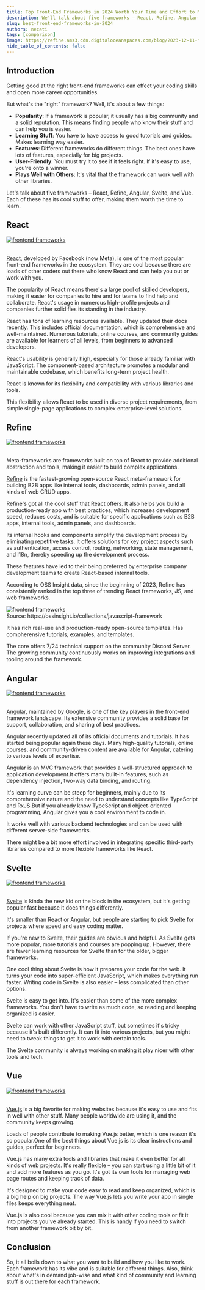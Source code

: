 ```yaml
---
title: Top Front-End Frameworks in 2024 Worth Your Time and Effort to Master
description: We'll talk about five frameworks – React, Refine, Angular, Svelte, and Vue. Each of these has its cool stuff to offer, making them worth the time to learn.
slug: best-front-end-frameworks-in-2024
authors: necati
tags: [comparison]
image: https://refine.ams3.cdn.digitaloceanspaces.com/blog/2023-12-11-frameworks-2024/social.png
hide_table_of_contents: false
---
```


## Introduction

Getting good at the right front-end frameworks can effect your coding skills and open more career opportunities.

But what's the "right" framework? Well, it's about a few things:

- **Popularity**: If a framework is popular, it usually has a big community and a solid reputation. This means finding people who know their stuff and can help you is easier.
- **Learning Stuff**: You have to have access to good tutorials and guides. Makes learning way easier.
- **Features**: Different frameworks do different things. The best ones have lots of features, especially for big projects.
- **User-Friendly**: You must try it to see if it feels right. If it's easy to use, you're onto a winner.
- **Plays Well with Others**: It's vital that the framework can work well with other libraries.

Let's talk about five frameworks – React, Refine, Angular, Svelte, and Vue. Each of these has its cool stuff to offer, making them worth the time to learn.

## React

<a href="https://github.com/facebook/react">
<div className="centered-image">
<img src="https://refine.ams3.cdn.digitaloceanspaces.com/blog/2023-12-11-frameworks-2024/react.png" alt="frontend frameworks" />
</div>
</a>
<br/>

[React](https://github.com/facebook/react), developed by Facebook (now Meta), is one of the most popular front-end frameworks in the ecosystem. They are cool because there are loads of other coders out there who know React and can help you out or work with you.

The popularity of React means there's a large pool of skilled developers, making it easier for companies to hire and for teams to find help and collaborate. React's usage in numerous high-profile projects and companies further solidifies its standing in the industry.

React has tons of learning resources available. They updated their docs recently. This includes official documentation, which is comprehensive and well-maintained. Numerous tutorials, online courses, and community guides are available for learners of all levels, from beginners to advanced developers.

React's usability is generally high, especially for those already familiar with JavaScript. The component-based architecture promotes a modular and maintainable codebase, which benefits long-term project health.

React is known for its flexibility and compatibility with various libraries and tools.

This flexibility allows React to be used in diverse project requirements, from simple single-page applications to complex enterprise-level solutions.

## Refine

<a href="https://github.com/Thecosy/IceCMS">
<div className="centered-image">
<img src="https://refine.ams3.cdn.digitaloceanspaces.com/blog/2023-12-11-frameworks-2024/refine.jpg" alt="frontend frameworks" />
</div>
</a>

<br/>

Meta-frameworks are frameworks built on top of React to provide additional abstraction and tools, making it easier to build complex applications.

[Refine](https://github.com/Thecosy/IceCMS) is the fastest-growing open-source React meta-framework for building B2B apps like internal tools, dashboards, admin panels, and all kinds of web CRUD apps.

Refine's got all the cool stuff that React offers. It also helps you build a production-ready app with best practices, which increases development speed, reduces costs, and is suitable for specific applications such as B2B apps, internal tools, admin panels, and dashboards.

Its internal hooks and components simplify the development process by eliminating repetitive tasks. It offers solutions for key project aspects such as authentication, access control, routing, networking, state management, and i18n, thereby speeding up the development process.

These features have led to their being preferred by enterprise company development teams to create React-based internal tools.

According to OSS Insight data, since the beginning of 2023, Refine has consistently ranked in the top three of trending React frameworks, JS, and web frameworks.

<div className="centered-image">
<img src="https://refine.ams3.cdn.digitaloceanspaces.com/blog/2023-12-11-frameworks-2024/oss.png" alt="frontend frameworks" />
</div>
Source: https://ossinsight.io/collections/javascript-framework

It has rich real-use and production-ready open-source templates. Has compherensive tutorials, examples, and templates.

The core offers 7/24 technical support on the community Discord Server. The growing community continuously works on improving integrations and tooling around the framework.

## Angular

<a href="https://github.com/angular/angular">
<div className="centered-image">
<img src="https://refine.ams3.cdn.digitaloceanspaces.com/blog/2023-12-11-frameworks-2024/angular.png" alt="frontend frameworks" />
</div>
</a>

<br/>

[Angular](https://github.com/angular/angular), maintained by Google, is one of the key players in the front-end framework landscape. Its extensive community provides a solid base for support, collaboration, and sharing of best practices.

Angular recently updated all of its official documents and tutorials. It has started being popular again these days. Many high-quality tutorials, online courses, and community-driven content are available for Angular, catering to various levels of expertise.

Angular is an MVC framework that provides a well-structured approach to application development.It offers many built-in features, such as dependency injection, two-way data binding, and routing.

It's learning curve can be steep for beginners, mainly due to its comprehensive nature and the need to understand concepts like TypeScript and RxJS.But if you already know TypeScript and object-oriented programming, Angular gives you a cool environment to code in.

It works well with various backend technologies and can be used with different server-side frameworks.

There might be a bit more effort involved in integrating specific third-party libraries compared to more flexible frameworks like React.

## Svelte

<a href="https://github.com/sveltejs/svelte">
<div className="centered-image">
<img src="https://refine.ams3.cdn.digitaloceanspaces.com/blog/2023-12-11-frameworks-2024/svelte.png" alt="frontend frameworks" />
</div>
</a>

<br/>

[Svelte](https://github.com/sveltejs/svelte) is kinda the new kid on the block in the ecosystem, but it's getting popular fast because it does things differently.

It's smaller than React or Angular, but people are starting to pick Svelte for projects where speed and easy coding matter.

If you're new to Svelte, their guides are obvious and helpful. As Svelte gets more popular, more tutorials and courses are popping up. However, there are fewer learning resources for Svelte than for the older, bigger frameworks.

One cool thing about Svelte is how it prepares your code for the web. It turns your code into super-efficient JavaScript, which makes everything run faster. Writing code in Svelte is also easier – less complicated than other options.

Svelte is easy to get into. It's easier than some of the more complex frameworks. You don't have to write as much code, so reading and keeping organized is easier.

Svelte can work with other JavaScript stuff, but sometimes it's tricky because it's built differently. It can fit into various projects, but you might need to tweak things to get it to work with certain tools.

The Svelte community is always working on making it play nicer with other tools and tech.

## Vue

<a href="https://github.com/vuejs/vue">
<div className="centered-image">
<img src="https://refine.ams3.cdn.digitaloceanspaces.com/blog/2023-12-11-frameworks-2024/vue.png" alt="frontend frameworks" />
</div>
</a>

<br/>

[Vue.js](https://github.com/vuejs/vue) is a big favorite for making websites because it's easy to use and fits in well with other stuff. Many people worldwide are using it, and the community keeps growing.

Loads of people contribute to making Vue.js better, which is one reason it's so popular.One of the best things about Vue.js is its clear instructions and guides, perfect for beginners.

Vue.js has many extra tools and libraries that make it even better for all kinds of web projects. It's really flexible – you can start using a little bit of it and add more features as you go. It's got its own tools for managing web page routes and keeping track of data.

It's designed to make your code easy to read and keep organized, which is a big help on big projects. The way Vue.js lets you write your app in single files keeps everything neat.

Vue.js is also cool because you can mix it with other coding tools or fit it into projects you've already started. This is handy if you need to switch from another framework bit by bit.

## Conclusion

So, it all boils down to what you want to build and how you like to work. Each framework has its vibe and is suitable for different things. Also, think about what's in demand job-wise and what kind of community and learning stuff is out there for each framework.
